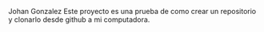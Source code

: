 Johan Gonzalez
Este proyecto es una prueba de como crear un repositorio y clonarlo desde github a mi computadora.